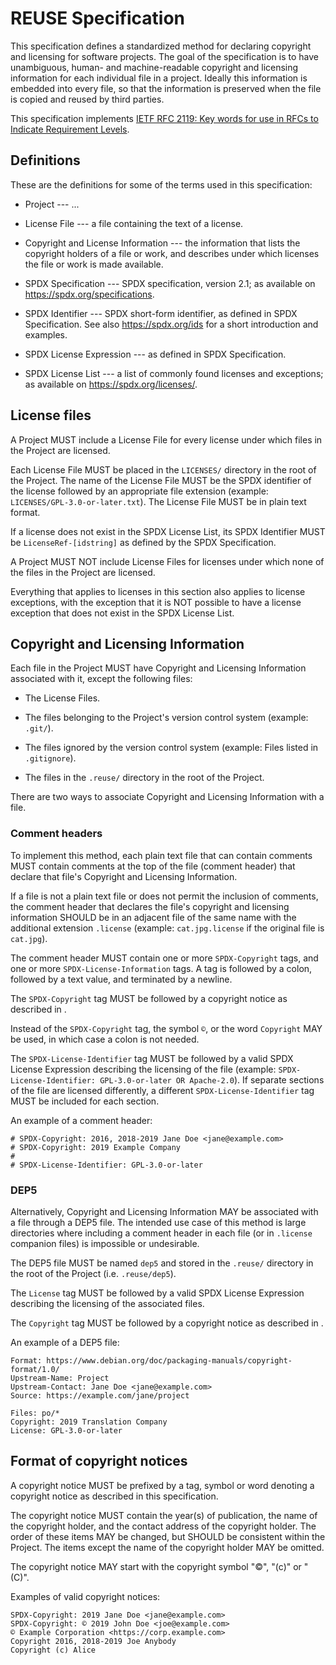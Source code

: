 <!--
SPDX-Copyright: 2019 Free Software Foundation Europe e.V.

SPDX-License-Identifier: CC-BY-SA-4.0
-->

# REUSE Specification

This specification defines a standardized method for declaring copyright and
licensing for software projects. The goal of the specification is to have
unambiguous, human- and machine-readable copyright and licensing information for
each individual file in a project. Ideally this information is embedded into
every file, so that the information is preserved when the file is copied and
reused by third parties.

This specification implements [IETF RFC 2119: Key words for use in RFCs to
Indicate Requirement Levels](https://tools.ietf.org/html/rfc2119).

## Definitions

These are the definitions for some of the terms used in this specification:

- Project --- ...

- License File --- a file containing the text of a license.

- Copyright and License Information --- the information that lists the
  copyright holders of a file or work, and describes under which licenses the
  file or work is made available.

- SPDX Specification --- SPDX specification, version 2.1; as available on
  <https://spdx.org/specifications>.

- SPDX Identifier --- SPDX short-form identifier, as defined in SPDX
  Specification. See also <https://spdx.org/ids> for a short introduction and
  examples.

- SPDX License Expression --- as defined in SPDX Specification.

- SPDX License List --- a list of commonly found licenses and exceptions; as
  available on <https://spdx.org/licenses/>.

<!-- DEP5 -->

## License files

A Project MUST include a License File for every license under which files in the
Project are licensed.

Each License File MUST be placed in the `LICENSES/` directory in the root of
the Project. The name of the License File MUST be the SPDX identifier of the
license followed by an appropriate file extension (example:
`LICENSES/GPL-3.0-or-later.txt`). The License File MUST be in plain text format.

If a license does not exist in the SPDX License List, its SPDX Identifier
MUST be `LicenseRef-[idstring]` as defined by the SPDX Specification.

A Project MUST NOT include License Files for licenses under which none of the
files in the Project are licensed.

Everything that applies to licenses in this section also applies to license
exceptions, with the exception that it is NOT possible to have a license
exception that does not exist in the SPDX License List.

<!-- TODO: Change "Copyright and Licensing Information" to something shorter?
Shorten it to CALI? -->

## Copyright and Licensing Information

Each file in the Project MUST have Copyright and Licensing Information
associated with it, except the following files:

- The License Files.

- The files belonging to the Project's version control system (example:
  `.git/`).

- The files ignored by the version control system (example: Files listed in
  `.gitignore`).

- The files in the `.reuse/` directory in the root of the Project.

<!-- TODO: The files inside of a git submodule -->

There are two ways to associate Copyright and Licensing Information with a
file.

### Comment headers

To implement this method, each plain text file that can contain comments MUST
contain comments at the top of the file (comment header) that declare that
file's Copyright and Licensing Information.

If a file is not a plain text file or does not permit the inclusion of
comments, the comment header that declares the file's copyright and licensing
information SHOULD be in an adjacent file of the same name with the
additional extension `.license` (example: `cat.jpg.license` if the original
file is `cat.jpg`).

The comment header MUST contain one or more `SPDX-Copyright` tags, and one or
more `SPDX-License-Information` tags. A tag is followed by a colon, followed by
a text value, and terminated by a newline.

The `SPDX-Copyright` tag MUST be followed by a copyright notice as described
in <!-- FIXME: Refer to an internal section -->.

Instead of the `SPDX-Copyright` tag, the symbol `©`, or the word `Copyright` MAY
be used, in which case a colon is not needed.

The `SPDX-License-Identifier` tag MUST be followed by a valid SPDX License
Expression describing the licensing of the file (example:
`SPDX-License-Identifier: GPL-3.0-or-later OR Apache-2.0`). If separate sections
of the file are licensed differently, a different `SPDX-License-Identifier` tag
MUST be included for each section.

An example of a comment header:

```
# SPDX-Copyright: 2016, 2018-2019 Jane Doe <jane@example.com>
# SPDX-Copyright: 2019 Example Company
#
# SPDX-License-Identifier: GPL-3.0-or-later
```

### DEP5

Alternatively, Copyright and Licensing Information MAY be associated with a
file through a DEP5 file. The intended use case of this method is large
directories where including a comment header in each file (or in `.license`
companion files) is impossible or undesirable.

The DEP5 file MUST be named `dep5` and stored in the `.reuse/` directory in the
root of the Project (i.e. `.reuse/dep5`).

<!-- TODO: How to do multiple licenses without AND and OR. -->

The `License` tag MUST be followed by a valid SPDX License Expression describing
the licensing of the associated files.

The `Copyright` tag MUST be followed by a copyright notice as described in <!--
FIXME: Refer to an internal section -->.

An example of a DEP5 file:

```
Format: https://www.debian.org/doc/packaging-manuals/copyright-format/1.0/
Upstream-Name: Project
Upstream-Contact: Jane Doe <jane@example.com>
Source: https://example.com/jane/project

Files: po/*
Copyright: 2019 Translation Company
License: GPL-3.0-or-later
```

## Format of copyright notices

A copyright notice MUST be prefixed by a tag, symbol or word denoting a
copyright notice as described in this specification.

The copyright notice MUST contain the year(s) of publication, the name of the
copyright holder, and the contact address of the copyright holder. The order of
these items MAY be changed, but SHOULD be consistent within the Project. The
items except the name of the copyright holder MAY be omitted.

The copyright notice MAY start with the copyright symbol "©", "(c)" or "(C)".

Examples of valid copyright notices:

```
SPDX-Copyright: 2019 Jane Doe <jane@example.com>
SPDX-Copyright: © 2019 John Doe <joe@example.com>
© Example Corporation <https://corp.example.com>
Copyright 2016, 2018-2019 Joe Anybody
Copyright (c) Alice
```
